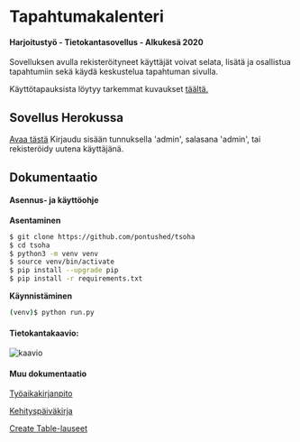 # Tapahtumakalenteri

#### Harjoitustyö - Tietokantasovellus - Alkukesä 2020

Sovelluksen avulla rekisteröityneet käyttäjät voivat selata, lisätä ja osallistua tapahtumiin sekä käydä keskustelua tapahtuman sivulla.

Käyttötapauksista löytyy tarkemmat kuvaukset [täältä.](documentation/kayttotapaukset.md)

## Sovellus Herokussa
[Avaa tästä](https://tsoha-pontushed.herokuapp.com) Kirjaudu sisään tunnuksella 'admin', salasana 'admin', tai rekisteröidy uutena käyttäjänä.

## Dokumentaatio

#### Asennus- ja käyttöohje

**Asentaminen**

```bash
$ git clone https://github.com/pontushed/tsoha
$ cd tsoha
$ python3 -m venv venv
$ source venv/bin/activate
$ pip install --upgrade pip
$ pip install -r requirements.txt
```

**Käynnistäminen**
```bash
(venv)$ python run.py
````


#### Tietokantakaavio:

![kaavio](documentation/tietokantakaavio.png)

#### Muu dokumentaatio

[Työaikakirjanpito](documentation/tyoaikakirjanpito.md)

[Kehityspäiväkirja](documentation/kehityspaivakirja.md)

[Create Table-lauseet](documentation/create-table-lauseet.md)
